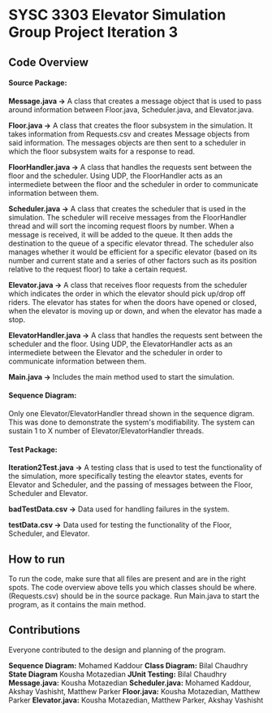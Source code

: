 # SYSC 3303 Elevator Simulation Group Project Iteration 3

## Code Overview

#### Source Package:

**Message.java ->** A class that creates a message object that is used to pass around information between Floor.java, Scheduler.java, and Elevator.java.

**Floor.java ->** A class that creates the floor subsystem in the simulation. It takes information from Requests.csv and creates Message objects from said information. The messages objects are then sent to a scheduler in which the floor subsystem waits for a response to read.

**FloorHandler.java ->** A class that handles the requests sent between the floor and the scheduler. Using UDP, the FloorHandler acts as an intermediete between the floor and the scheduler in order to communicate information between them.

**Scheduler.java ->** A class that creates the scheduler that is used in the simulation. The scheduler will receive messages from the FloorHandler thread and will sort the incoming request floors by number. When a message is received, it will be added to the queue. It then adds the destination to the queue of a specific elevator thread. The scheduler also manages whether it would be efficient for a specific elevator (based on its number and current state and a series of other factors such as its position relative to the request floor) to take a certain request.

**Elevator.java ->** A class that receives floor requests from the scheduler which indicates the order in which the elevator should pick up/drop off riders.
The elevator has states for when the doors have opened or closed, when the elevator is moving up or down, and when the elevator has made a stop.

**ElevatorHandler.java ->** A class that handles the requests sent between the scheduler and the floor. Using UDP, the ElevatorHandler acts as an intermediete between the Elevator and the scheduler in order to communicate information between them. 

**Main.java ->** Includes the main method used to start the simulation.

#### Sequence Diagram:

Only one Elevator/ElevatorHandler thread shown in the sequence digram. This was done to demonstrate the system's modifiability. The system can sustain 1 to X number of
Elevator/ElevatorHandler threads.

#### Test Package:

**Iteration2Test.java ->** A testing class that is used to test the functionality of the simulation, more specifically testing the eleavtor states, events for Elevator and Scheduler, and the passing of messages between the Floor, Scheduler and Elevator. 

**badTestData.csv ->** Data used for handling failures in the system.

**testData.csv ->** Data used for testing the functionality of the Floor, Scheduler, and Elevator.

## How to run
To run the code, make sure that all files are present and are in the right spots. The code overview above tells you which classes should be where. (Requests.csv) should be in the source package. Run Main.java to start the program, as it contains the main method.

## Contributions
Everyone contributed to the design and planning of the program.

**Sequence Diagram:** Mohamed Kaddour
**Class Diagram:** Bilal Chaudhry
**State Diagram** Kousha Motazedian 
**JUnit Testing:** Bilal Chaudhry
**Message.java:** Kousha Motazedian
**Scheduler.java:** Mohamed Kaddour, Akshay Vashisht, Matthew Parker
**Floor.java:** Kousha Motazedian, Matthew Parker
**Elevator.java:** Kousha Motazedian, Matthew Parker, Akshay Vashisht

